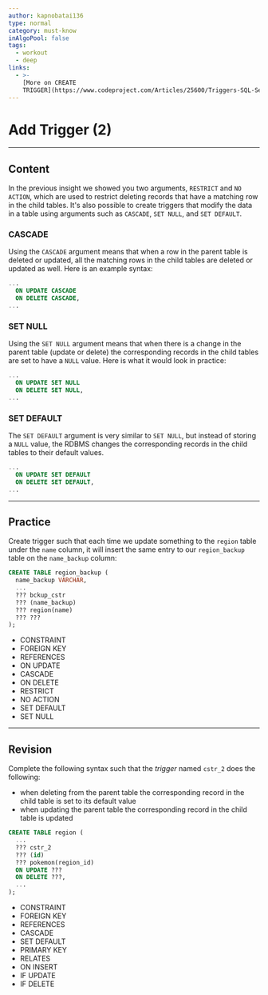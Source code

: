 ```yaml
---
author: kapnobatai136
type: normal
category: must-know
inAlgoPool: false
tags:
  - workout
  - deep
links:
  - >-
    [More on CREATE
    TRIGGER](https://www.codeproject.com/Articles/25600/Triggers-SQL-Server){website}
---
```


# Add Trigger (2)


---

## Content

In the previous insight we showed you two arguments, `RESTRICT` and `NO ACTION`, which are used to restrict deleting records that have a matching row in the child tables. It's also possible to create triggers that modify the data in a table using arguments such as `CASCADE`, `SET NULL`, and `SET DEFAULT`.

### CASCADE

Using the `CASCADE` argument means that when a row in the parent table is deleted or updated, all the matching rows in the child tables are deleted or updated as well. Here is an example syntax:

```sql
...
  ON UPDATE CASCADE
  ON DELETE CASCADE,
...
```

### SET NULL

Using the `SET NULL` argument means that when there is a change in the parent table (update or delete) the corresponding records in the child tables are set to have a `NULL` value. Here is what it would look in practice:

```sql
...
  ON UPDATE SET NULL
  ON DELETE SET NULL,
...
```

### SET DEFAULT

The `SET DEFAULT` argument is very similar to `SET NULL`, but instead of storing a `NULL` value, the RDBMS changes the corresponding records in the child tables to their default values.

```sql
...
  ON UPDATE SET DEFAULT
  ON DELETE SET DEFAULT,
...
```


---

## Practice

Create trigger such that each time we update something to the `region` table under the `name` column, it will insert the same entry to our `region_backup` table on the `name_backup` column:

```sql
CREATE TABLE region_backup (
  name_backup VARCHAR,
  ...
  ??? bckup_cstr
  ??? (name_backup)
  ??? region(name)
  ??? ???
);
```

- CONSTRAINT
- FOREIGN KEY
- REFERENCES
- ON UPDATE
- CASCADE
- ON DELETE
- RESTRICT
- NO ACTION
- SET DEFAULT
- SET NULL


---

## Revision

Complete the following syntax such that the *trigger* named `cstr_2` does the following:

- when deleting from the parent table the corresponding record in the child table is set to its default value
- when updating the parent table the corresponding record in the child table is updated

```sql
CREATE TABLE region (
  ...
  ??? cstr_2
  ??? (id)
  ??? pokemon(region_id)
  ON UPDATE ???
  ON DELETE ???,
  ...
);
```

- CONSTRAINT
- FOREIGN KEY
- REFERENCES
- CASCADE
- SET DEFAULT
- PRIMARY KEY
- RELATES
- ON INSERT
- IF UPDATE
- IF DELETE
